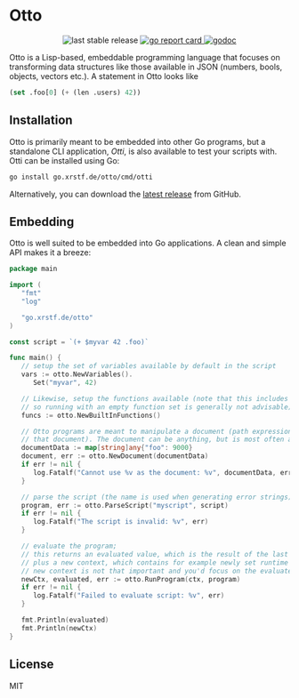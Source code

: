 # Otto

<p align="center">
  <img src="https://img.shields.io/github/v/release/xrstf/otto" alt="last stable release">

  <a href="https://goreportcard.com/report/go.xrstf.de/otto">
    <img src="https://goreportcard.com/badge/go.xrstf.de/otto" alt="go report card">
  </a>

  <a href="https://pkg.go.dev/go.xrstf.de/otto">
    <img src="https://pkg.go.dev/badge/go.xrstf.de/otto" alt="godoc">
  </a>
</p>

Otto is a Lisp-based, embeddable programming language that focuses on transforming data structures
like those available in JSON (numbers, bools, objects, vectors etc.). A statement in Otto looks like

```lisp
(set .foo[0] (+ (len .users) 42))
```

## Installation

Otto is primarily meant to be embedded into other Go programs, but a standalone CLI application,
_Otti_, is also available to test your scripts with. Otti can be installed using Go:

```bash
go install go.xrstf.de/otto/cmd/otti
```

Alternatively, you can download the [latest release](https://github.com/xrstf/otto/releases/latest)
from GitHub.

## Embedding

Otto is well suited to be embedded into Go applications. A clean and simple API makes it a breeze:

```go
package main

import (
   "fmt"
   "log"

   "go.xrstf.de/otto"
)

const script = `(+ $myvar 42 .foo)`

func main() {
   // setup the set of variables available by default in the script
   vars := otto.NewVariables().
      Set("myvar", 42)

   // Likewise, setup the functions available (note that this includes functions like "if" and "and",
   // so running with an empty function set is generally not advisable).
   funcs := otto.NewBuiltInFunctions()

   // Otto programs are meant to manipulate a document (path expressions like ".foo" resolve within
   // that document). The document can be anything, but is most often a JSON object.
   documentData := map[string]any{"foo": 9000}
   document, err := otto.NewDocument(documentData)
   if err != nil {
      log.Fatalf("Cannot use %v as the document: %v", documentData, err)
   }

   // parse the script (the name is used when generating error strings)
   program, err := otto.ParseScript("myscript", script)
   if err != nil {
      log.Fatalf("The script is invalid: %v", err)
   }

   // evaluate the program;
   // this returns an evaluated value, which is the result of the last expression that was evaluated,
   // plus a new context, which contains for example newly set runtime variables; in many cases the
   // new context is not that important and you'd focus on the evaluated value.
   newCtx, evaluated, err := otto.RunProgram(ctx, program)
   if err != nil {
      log.Fatalf("Failed to evaluate script: %v", err)
   }

   fmt.Println(evaluated)
   fmt.Println(newCtx)
}
```

## License

MIT

